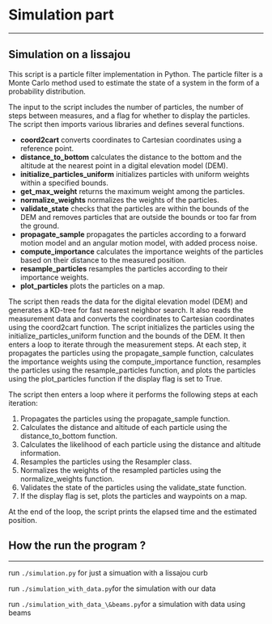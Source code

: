 # Simulation part
***
## Simulation on a lissajou

This script is a particle filter implementation in Python. The particle filter is a Monte Carlo method used to estimate the state of a system in the form of a probability distribution.

The input to the script includes the number of particles, the number of steps between measures, and a flag for whether to display the particles. The script then imports various libraries and defines several functions.

* **coord2cart** converts coordinates to Cartesian coordinates using a reference point.
* **distance_to_bottom** calculates the distance to the bottom and the altitude at the nearest point in a digital elevation model (DEM).
* **initialize_particles_uniform** initializes particles with uniform weights within a specified bounds.
* **get_max_weight** returns the maximum weight among the particles.
* **normalize_weights** normalizes the weights of the particles.
* **validate_state** checks that the particles are within the bounds of the DEM and removes particles that are outside the bounds or too far from the ground.
* **propagate_sample** propagates the particles according to a forward motion model and an angular motion model, with added process noise.
* **compute_importance** calculates the importance weights of the particles based on their distance to the measured position.
* **resample_particles** resamples the particles according to their importance weights.
* **plot_particles** plots the particles on a map.

The script then reads the data for the digital elevation model (DEM) and generates a KD-tree for fast nearest neighbor search. It also reads the measurement data and converts the coordinates to Cartesian coordinates using the coord2cart function.
The script initializes the particles using the initialize_particles_uniform function and the bounds of the DEM. It then enters a loop to iterate through the measurement steps. At each step, it propagates the particles using the propagate_sample function, calculates the importance weights using the compute_importance function, resamples the particles using the resample_particles function, and plots the particles using the plot_particles function if the display flag is set to True.

The script then enters a loop where it performs the following steps at each iteration:

1. Propagates the particles using the propagate_sample function.
2. Calculates the distance and altitude of each particle using the distance_to_bottom function.
3. Calculates the likelihood of each particle using the distance and altitude information.
4. Resamples the particles using the Resampler class.
5. Normalizes the weights of the resampled particles using the normalize_weights function.
6. Validates the state of the particles using the validate_state function.
7. If the display flag is set, plots the particles and waypoints on a map.

At the end of the loop, the script prints the elapsed time and the estimated position.

## How the run the program ?
***
run `./simulation.py` for just a simuation with a lissajou curb

run `./simulation_with_data.py`for the simulation with our data

run `./simulation_with_data_\&beams.py`for a simulation with data using beams
